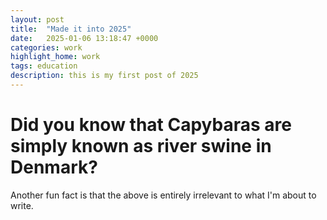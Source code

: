 ```yaml
---
layout: post
title:  "Made it into 2025"
date:   2025-01-06 13:18:47 +0000
categories: work
highlight_home: work
tags: education
description: this is my first post of 2025
---
```

# Did you know that Capybaras are simply known as river swine in Denmark? 

Another fun fact is that the above is entirely irrelevant to what I'm about to write.